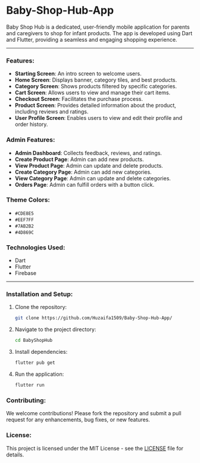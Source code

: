 # Baby-Shop-Hub-App
Baby Shop Hub is a dedicated, user-friendly mobile application for parents and caregivers to shop for infant products. The app is developed using Dart and Flutter, providing a seamless and engaging shopping experience.

---

### Features:
- **Starting Screen**: An intro screen to welcome users.
- **Home Screen**: Displays banner, category tiles, and best products.
- **Category Screen**: Shows products filtered by specific categories.
- **Cart Screen**: Allows users to view and manage their cart items.
- **Checkout Screen**: Facilitates the purchase process.
- **Product Screen**: Provides detailed information about the product, including reviews and ratings.
- **User Profile Screen**: Enables users to view and edit their profile and order history.

### Admin Features:
- **Admin Dashboard**: Collects feedback, reviews, and ratings.
- **Create Product Page**: Admin can add new products.
- **View Product Page**: Admin can update and delete products.
- **Create Category Page**: Admin can add new categories.
- **View Category Page**: Admin can update and delete categories.
- **Orders Page**: Admin can fulfill orders with a button click.

### Theme Colors:
- `#CDE8E5`
- `#EEF7FF`
- `#7AB2B2`
- `#4D869C`

### Technologies Used:
- Dart
- Flutter
- Firebase

---

### Installation and Setup:
1. Clone the repository:
   ```bash
   git clone https://github.com/Huzaifa1509/Baby-Shop-Hub-App/
   ```
2. Navigate to the project directory:
   ```bash
   cd BabyShopHub
   ```
3. Install dependencies:
   ```bash
   flutter pub get
   ```
4. Run the application:
   ```bash
   flutter run
   ```

### Contributing:
We welcome contributions! Please fork the repository and submit a pull request for any enhancements, bug fixes, or new features.

### License:
This project is licensed under the MIT License - see the [LICENSE](LICENSE) file for details.
